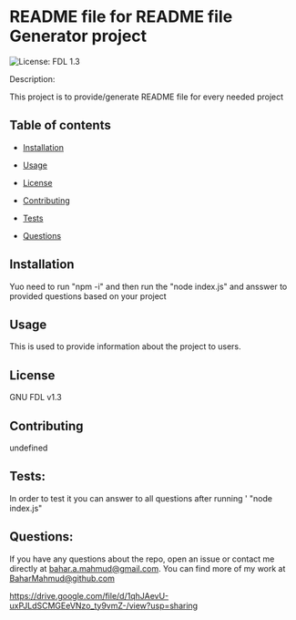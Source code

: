 # README file for README file Generator project 

 ![License: FDL 1.3](https://img.shields.io/badge/License-FDL_v1.3-blue.svg)
 


Description:

This project is to provide/generate README file for every needed project  
 
 


## Table of contents 


* [Installation](#installation) 

* [Usage](#usage) 

* [License](#license) 

* [Contributing](#contributing) 

* [Tests](#tests) 

* [Questions](#questions)





 ## Installation  

Yuo need to run "npm -i" and then run the "node index.js" and ansswer to provided questions based on your project 
 

 ## Usage  

This is used to provide information about the project to users. 
 

 ## License 

 GNU FDL v1.3 


 ## Contributing  

undefined 
 

## Tests: 

In order to test it you can answer to all questions after running '   "node     index.js" 
 


## Questions: 

If you have any questions about the repo, open an issue or contact me  directly at bahar.a.mahmud@gmail.com. You can find more of my work at BaharMahmud@github.com 

https://drive.google.com/file/d/1qhJAevU-uxPJLdSCMGEeVNzo_ty9vmZ-/view?usp=sharing